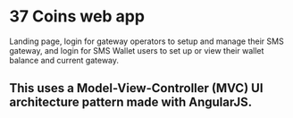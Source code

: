 # 37 Coins web app

Landing page, login for gateway operators to setup and manage their SMS gateway, 
and login for SMS Wallet users to set up or view their wallet balance and current gateway. 

## This uses a Model-View-Controller (MVC) UI architecture pattern made with AngularJS.  